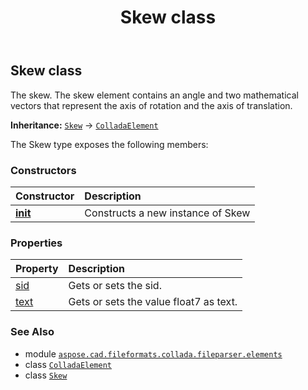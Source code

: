﻿---
title: Skew class
second_title: Aspose.CAD for Python via .NET API References
description: 
type: docs
weight: 950
url: /python-net/aspose.cad.fileformats.collada.fileparser.elements/skew/
is_root: false
---

## Skew class

The skew.
The skew element contains an angle and two mathematical vectors that represent the axis of rotation and the axis of translation.



**Inheritance:** [`Skew`](/cad/python-net/aspose.cad.fileformats.collada.fileparser.elements/skew) → 
[`ColladaElement`](/cad/python-net/aspose.cad.fileformats.collada.fileparser.elements/colladaelement)



The Skew type exposes the following members:

### Constructors
| Constructor | Description |
| :- | :- |
| [__init__](/cad/python-net/aspose.cad.fileformats.collada.fileparser.elements/skew/__init__/#) | Constructs a new instance of Skew |


### Properties
| Property | Description |
| :- | :- |
| [sid](/cad/python-net/aspose.cad.fileformats.collada.fileparser.elements/skew/sid) | Gets or sets the sid. |
| [text](/cad/python-net/aspose.cad.fileformats.collada.fileparser.elements/skew/text) | Gets or sets the value float7 as text. |



### See Also
* module [`aspose.cad.fileformats.collada.fileparser.elements`](..)
* class [`ColladaElement`](/cad/python-net/aspose.cad.fileformats.collada.fileparser.elements/colladaelement)
* class [`Skew`](/cad/python-net/aspose.cad.fileformats.collada.fileparser.elements/skew)

